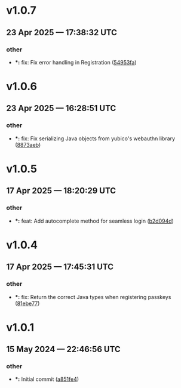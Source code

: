 # v1.0.7
## 23 Apr 2025 — 17:38:32 UTC

### other

+ __\*:__ fix: Fix error handling in Registration
 ([54953fa](https://github.com/coldbox-modules/cbsecurity-passkeys/commit/54953fa0289d478558b5c39e92fd3e653df84ec8))


# v1.0.6
## 23 Apr 2025 — 16:28:51 UTC

### other

+ __\*:__ fix: Fix serializing Java objects from yubico's webauthn library
 ([8873aeb](https://github.com/coldbox-modules/cbsecurity-passkeys/commit/8873aeb1eb6aeec892b6f8db3bcc872315168c99))


# v1.0.5
## 17 Apr 2025 — 18:20:29 UTC

### other

+ __\*:__ feat: Add autocomplete method for seamless login
 ([b2d094d](https://github.com/coldbox-modules/cbsecurity-passkeys/commit/b2d094d246339b21bd76abd72dd08ce24ca17bfe))


# v1.0.4
## 17 Apr 2025 — 17:45:31 UTC

### other

+ __\*:__ fix: Return the correct Java types when registering passkeys
 ([81ebe77](https://github.com/coldbox-modules/cbsecurity-passkeys/commit/81ebe77c98a8a4e5c7142fb76d53b0b9f21b3805))


# v1.0.1
## 15 May 2024 — 22:46:56 UTC

### other

+ __\*:__ Initial commit
 ([a851fe4](https://github.com/coldbox-modules/cbsecurity-passkeys/commit/a851fe494bf714035fafa1d16f481ebd8c906279))


